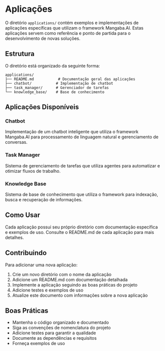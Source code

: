 # Aplicações

O diretório `applications/` contém exemplos e implementações de aplicações específicas que utilizam o framework Mangaba.AI. Estas aplicações servem como referência e ponto de partida para o desenvolvimento de novas soluções.

## Estrutura

O diretório está organizado da seguinte forma:

```
applications/
├── README.md           # Documentação geral das aplicações
├── chatbot/           # Implementação de chatbot
├── task_manager/      # Gerenciador de tarefas
└── knowledge_base/    # Base de conhecimento
```

## Aplicações Disponíveis

### Chatbot

Implementação de um chatbot inteligente que utiliza o framework Mangaba.AI para processamento de linguagem natural e gerenciamento de conversas.

### Task Manager

Sistema de gerenciamento de tarefas que utiliza agentes para automatizar e otimizar fluxos de trabalho.

### Knowledge Base

Sistema de base de conhecimento que utiliza o framework para indexação, busca e recuperação de informações.

## Como Usar

Cada aplicação possui seu próprio diretório com documentação específica e exemplos de uso. Consulte o README.md de cada aplicação para mais detalhes.

## Contribuindo

Para adicionar uma nova aplicação:

1. Crie um novo diretório com o nome da aplicação
2. Adicione um README.md com documentação detalhada
3. Implemente a aplicação seguindo as boas práticas do projeto
4. Adicione testes e exemplos de uso
5. Atualize este documento com informações sobre a nova aplicação

## Boas Práticas

- Mantenha o código organizado e documentado
- Siga as convenções de nomenclatura do projeto
- Adicione testes para garantir a qualidade
- Documente as dependências e requisitos
- Forneça exemplos de uso 